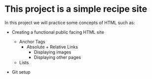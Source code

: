 # This project is a simple recipe site 

In this project we will practice some concepts of HTML such as:
- Creating a functional public facing HTML site
	- Anchor Tags
		- Absolute + Relative Links
			- Displaying images
			- Displaying other pages
	- Lists
	
- Git setup
		
